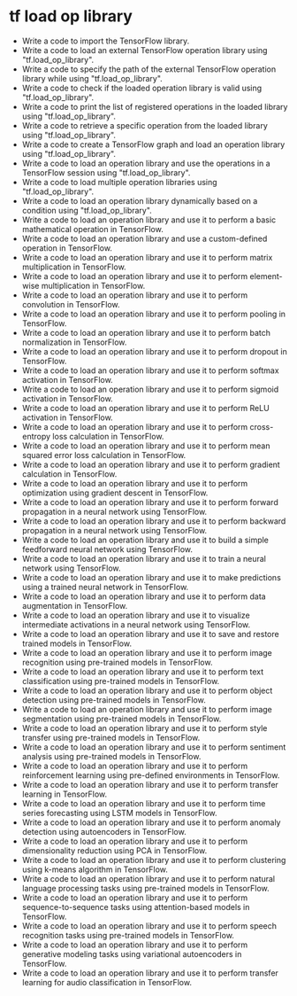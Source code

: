 # tf load op library

- Write a code to import the TensorFlow library.
- Write a code to load an external TensorFlow operation library using "tf.load_op_library".
- Write a code to specify the path of the external TensorFlow operation library while using "tf.load_op_library".
- Write a code to check if the loaded operation library is valid using "tf.load_op_library".
- Write a code to print the list of registered operations in the loaded library using "tf.load_op_library".
- Write a code to retrieve a specific operation from the loaded library using "tf.load_op_library".
- Write a code to create a TensorFlow graph and load an operation library using "tf.load_op_library".
- Write a code to load an operation library and use the operations in a TensorFlow session using "tf.load_op_library".
- Write a code to load multiple operation libraries using "tf.load_op_library".
- Write a code to load an operation library dynamically based on a condition using "tf.load_op_library".
- Write a code to load an operation library and use it to perform a basic mathematical operation in TensorFlow.
- Write a code to load an operation library and use a custom-defined operation in TensorFlow.
- Write a code to load an operation library and use it to perform matrix multiplication in TensorFlow.
- Write a code to load an operation library and use it to perform element-wise multiplication in TensorFlow.
- Write a code to load an operation library and use it to perform convolution in TensorFlow.
- Write a code to load an operation library and use it to perform pooling in TensorFlow.
- Write a code to load an operation library and use it to perform batch normalization in TensorFlow.
- Write a code to load an operation library and use it to perform dropout in TensorFlow.
- Write a code to load an operation library and use it to perform softmax activation in TensorFlow.
- Write a code to load an operation library and use it to perform sigmoid activation in TensorFlow.
- Write a code to load an operation library and use it to perform ReLU activation in TensorFlow.
- Write a code to load an operation library and use it to perform cross-entropy loss calculation in TensorFlow.
- Write a code to load an operation library and use it to perform mean squared error loss calculation in TensorFlow.
- Write a code to load an operation library and use it to perform gradient calculation in TensorFlow.
- Write a code to load an operation library and use it to perform optimization using gradient descent in TensorFlow.
- Write a code to load an operation library and use it to perform forward propagation in a neural network using TensorFlow.
- Write a code to load an operation library and use it to perform backward propagation in a neural network using TensorFlow.
- Write a code to load an operation library and use it to build a simple feedforward neural network using TensorFlow.
- Write a code to load an operation library and use it to train a neural network using TensorFlow.
- Write a code to load an operation library and use it to make predictions using a trained neural network in TensorFlow.
- Write a code to load an operation library and use it to perform data augmentation in TensorFlow.
- Write a code to load an operation library and use it to visualize intermediate activations in a neural network using TensorFlow.
- Write a code to load an operation library and use it to save and restore trained models in TensorFlow.
- Write a code to load an operation library and use it to perform image recognition using pre-trained models in TensorFlow.
- Write a code to load an operation library and use it to perform text classification using pre-trained models in TensorFlow.
- Write a code to load an operation library and use it to perform object detection using pre-trained models in TensorFlow.
- Write a code to load an operation library and use it to perform image segmentation using pre-trained models in TensorFlow.
- Write a code to load an operation library and use it to perform style transfer using pre-trained models in TensorFlow.
- Write a code to load an operation library and use it to perform sentiment analysis using pre-trained models in TensorFlow.
- Write a code to load an operation library and use it to perform reinforcement learning using pre-defined environments in TensorFlow.
- Write a code to load an operation library and use it to perform transfer learning in TensorFlow.
- Write a code to load an operation library and use it to perform time series forecasting using LSTM models in TensorFlow.
- Write a code to load an operation library and use it to perform anomaly detection using autoencoders in TensorFlow.
- Write a code to load an operation library and use it to perform dimensionality reduction using PCA in TensorFlow.
- Write a code to load an operation library and use it to perform clustering using k-means algorithm in TensorFlow.
- Write a code to load an operation library and use it to perform natural language processing tasks using pre-trained models in TensorFlow.
- Write a code to load an operation library and use it to perform sequence-to-sequence tasks using attention-based models in TensorFlow.
- Write a code to load an operation library and use it to perform speech recognition tasks using pre-trained models in TensorFlow.
- Write a code to load an operation library and use it to perform generative modeling tasks using variational autoencoders in TensorFlow.
- Write a code to load an operation library and use it to perform transfer learning for audio classification in TensorFlow.